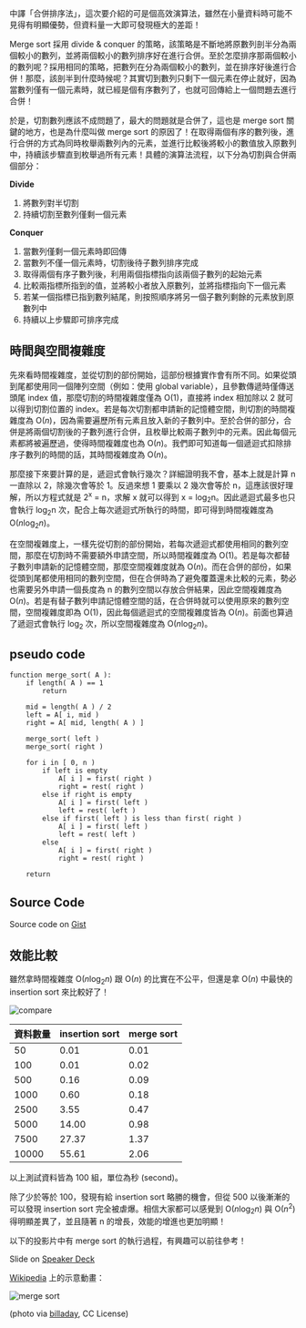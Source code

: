 <!--
[date]: 2013-03-06
[title]: [Algorithm] 淺談 merge sort
[name]: algorithm-about-merge-sort
[tag]: ACM-ICPC, sort | 排序, algorithm | 演算法
[photo]: http://i.minus.com/j8ZJkWieqa4Za.jpg
-->

中譯「合併排序法」，這次要介紹的可是個高效演算法，雖然在小量資料時可能不見得有明顯優勢，但資料量一大即可發現極大的差距！

Merge sort 採用 divide & conquer 的策略，該策略是不斷地將原數列剖半分為兩個較小的數列，並將兩個較小的數列排序好在進行合併。至於怎麼排序那兩個較小的數列呢？採用相同的策略，把數列在分為兩個較小的數列，並在排序好後進行合併！那麼，該剖半到什麼時候呢？其實切到數列只剩下一個元素在停止就好，因為當數列僅有一個元素時，就已經是個有序數列了，也就可回傳給上一個問題去進行合併！

於是，切割數列應該不成問題了，最大的問題就是合併了，這也是 merge sort 關鍵的地方，也是為什麼叫做 merge sort 的原因了！在取得兩個有序的數列後，進行合併的方式為同時枚舉兩數列內的元素，並進行比較後將較小的數值放入原數列中，持續該步驟直到枚舉過所有元素！具體的演算法流程，以下分為切割與合併兩個部分：

**Divide**

1. 將數列對半切割
2. 持續切割至數列僅剩一個元素

**Conquer**

1. 當數列僅剩一個元素時即回傳
2. 當數列不僅一個元素時，切割後待子數列排序完成
3. 取得兩個有序子數列後，利用兩個指標指向該兩個子數列的起始元素
4. 比較兩指標所指到的值，並將較小者放入原數列，並將指標指向下一個元素
5. 若某一個指標已指到數列結尾，則按照順序將另一個子數列剩餘的元素放到原數列中
6. 持續以上步驟即可排序完成

時間與空間複雜度
-------------------

先來看時間複雜度，並從切割的部份開始，這部份根據實作會有所不同。如果從頭到尾都使用同一個陣列空間（例如：使用 global variable），且參數傳遞時僅傳送頭尾 index 值，那麼切割的時間複雜度僅為 O(1)，直接將 index 相加除以 2 就可以得到切割位置的 index。若是每次切割都申請新的記憶體空間，則切割的時間複雜度為 O(*n*)，因為需要遍歷所有元素且放入新的子數列中。至於合併的部分，合併是將兩個切割後的子數列進行合併，且枚舉比較兩子數列中的元素。因此每個元素都將被遍歷過，使得時間複雜度也為 O(*n*)。我們即可知道每一個遞迴式扣除排序子數列的時間的話，其時間複雜度為 O(*n*)。

那麼接下來要計算的是，遞迴式會執行幾次？詳細證明我不會，基本上就是計算 n 一直除以 2，除幾次會等於 1。反過來想 1 要乘以 2 幾次會等於 n，這應該很好理解，所以方程式就是 2<sup>x</sup> = n，求解 x 就可以得到 x = log<sub>2</sub>n。因此遞迴式最多也只會執行 log<sub>2</sub>n 次，配合上每次遞迴式所執行的時間，即可得到時間複雜度為 O(*n*log<sub>2</sub>*n*)。

在空間複雜度上，一樣先從切割的部份開始，若每次遞迴式都使用相同的數列空間，那麼在切割時不需要額外申請空間，所以時間複雜度為 O(1)。若是每次都替子數列申請新的記憶體空間，那麼空間複雜度就為 O(*n*)。而在合併的部份，如果從頭到尾都使用相同的數列空間，但在合併時為了避免覆蓋還未比較的元素，勢必也需要另外申請一個長度為 n 的數列空間以存放合併結果，因此空間複雜度為 O(*n*)。若是有替子數列申請記憶體空間的話，在合併時就可以使用原來的數列空間，空間複雜度即為 O(1)，因此每個遞迴式的空間複雜度皆為 O(*n*)。前面也算過了遞迴式會執行 log<sub>2</sub> 次，所以空間複雜度為 O(*n*log<sub>2</sub>*n*)。

pseudo code
-----------------

	function merge_sort( A ):
		if length( A ) == 1
			return
		
		mid = length( A ) / 2
		left = A[ i, mid )
		right = A[ mid, length( A ) ]
		
		merge_sort( left )
		merge_sort( right )
		
		for i in [ 0, n )
			if left is empty
				A[ i ] = first( right )
				right = rest( right )
			else if right is empty
				A[ i ] = first( left )
				left = rest( left )
			else if first( left ) is less than first( right )
				A[ i ] = first( left )
				left = rest( left )
			else
				A[ i ] = first( right )
				right = rest( right )
	
		return
		
Source Code
----------------

<script src="https://gist.github.com/KuoE0/5091967.js"></script>

Source code on [Gist][1]

效能比較
----------

雖然拿時間複雜度 O(*n*log<sub>2</sub>*n*) 跟 O(*n*) 的比實在不公平，但還是拿 O(*n*) 中最快的 insertion sort 來比較好了！

![compare][p1]

資料數量 | insertion sort | merge sort
---|---|---
50|0.01|0.01
100|0.01|0.02
500|0.16|0.09
1000|0.60|0.18
2500|3.55|0.47
5000|14.00|0.98
7500|27.37|1.37
10000|55.61|2.06

以上測試資料皆為 100 組，單位為秒 (second)。

除了少於等於 100，發現有給 insertion sort 略勝的機會，但從 500 以後漸漸的可以發現 insertion sort 完全被虐爆。相信大家都可以感覺到 O(*n*log<sub>2</sub>*n*) 與 O(*n*<sup>2</sup>) 得明顯差異了，並且隨著 n 的增長，效能的增進也更加明顯！

以下的投影片中有 merge sort 的執行過程，有興趣可以前往參考！

<script async class="speakerdeck-embed" data-id="2c4cff1067f301306a3822000a1f8082" data-ratio="1.33333333333333" src="//speakerdeck.com/assets/embed.js"></script>

Slide on [Speaker Deck][2]

[Wikipedia][3] 上的示意動畫：

![merge sort][p2]

(photo via [billaday][4], CC License)

[1]: https://gist.github.com/KuoE0/5091967#file-mergesort-cpp
[2]: https://speakerdeck.com/kuoe0/merge-sort
[3]: http://zh.wikipedia.org/zh-tw/%E5%BD%92%E5%B9%B6%E6%8E%92%E5%BA%8F
[4]: http://www.flickr.com/photos/kecko/64801051/

[p1]: http://i.minus.com/jwzuA5UrDz6F6.jpg
[p2]: http://upload.wikimedia.org/wikipedia/commons/c/c5/Merge_sort_animation2.gif